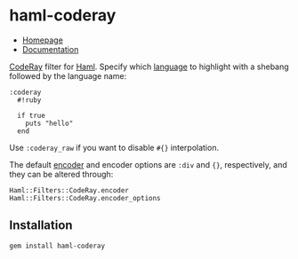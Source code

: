 haml-coderay
============

* [Homepage](https://github.com/blom/haml-coderay)
* [Documentation](http://rdoc.info/gems/haml-coderay)

[CodeRay][1] filter for [Haml][2]. Specify which [language][3] to highlight
with a shebang followed by the language name:

    :coderay
      #!ruby

      if true
        puts "hello"
      end

Use `:coderay_raw` if you want to disable `#{}` interpolation.

The default [encoder][4] and encoder options are `:div` and `{}`, respectively,
and they can be altered through:

    Haml::Filters::CodeRay.encoder
    Haml::Filters::CodeRay.encoder_options

Installation
------------

    gem install haml-coderay

[1]: http://coderay.rubychan.de/
[2]: http://haml-lang.com/
[3]: http://coderay.rubychan.de/doc/classes/CodeRay/Scanners.html
[4]: http://coderay.rubychan.de/doc/classes/CodeRay/Encoders.html
